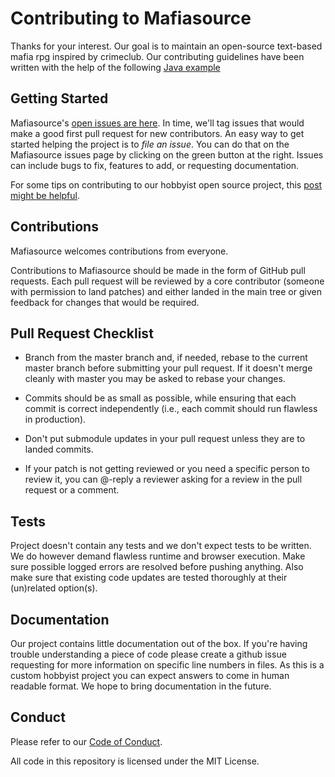 # Contributing to Mafiasource

Thanks for your interest. Our goal is to maintain an open-source text-based mafia rpg inspired by crimeclub. Our contributing guidelines have been written with the help of the following [Java example](https://alvinalexander.com/java/jwarehouse/deeplearning4j/CONTRIBUTING.md.shtml)

## Getting Started

Mafiasource's [open issues are here](https://github.com/Mafiasource/Mafiasource/issues). In time, we'll tag issues that would make a good first pull request for new contributors. An easy way to get started helping the project is to *file an issue*. You can do that on the Mafiasource issues page by clicking on the green button at the right. Issues can include bugs to fix, features to add, or requesting documentation. 

For some tips on contributing to our hobbyist open source project, this [post might be helpful](https://github.com/Mafiasource/Mafiasource/wiki/Writing-future-compatible-code).

## Contributions

Mafiasource welcomes contributions from everyone.

Contributions to Mafiasource should be made in the form of GitHub pull requests. Each pull request will
be reviewed by a core contributor (someone with permission to land patches) and either landed in the
main tree or given feedback for changes that would be required.

## Pull Request Checklist

- Branch from the master branch and, if needed, rebase to the current master
  branch before submitting your pull request. If it doesn't merge cleanly with
  master you may be asked to rebase your changes.

- Commits should be as small as possible, while ensuring that each commit is
  correct independently (i.e., each commit should run flawless in production). 

- Don't put submodule updates in your pull request unless they are to landed
  commits.

- If your patch is not getting reviewed or you need a specific person to review
  it, you can @-reply a reviewer asking for a review in the pull request or a
  comment.

## Tests

Project doesn't contain any tests and we don't expect tests to be written. We do however demand flawless
runtime and browser execution. Make sure possible logged errors are resolved before pushing anything.
Also make sure that existing code updates are tested thoroughly at their (un)related option(s).

## Documentation

Our project contains little documentation out of the box. If you're having trouble understanding a piece
of code please create a github issue requesting for more information on specific line numbers in files.
As this is a custom hobbyist project you can expect answers to come in human readable format. We hope to
bring documentation in the future.

## Conduct

Please refer to our [Code of Conduct](/CODE_OF_CONDUCT.md).

All code in this repository is licensed under the MIT License.
